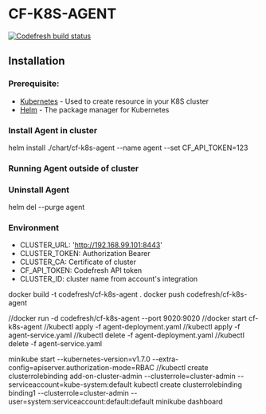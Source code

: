 # CF-K8S-AGENT
[![Codefresh build status]( https://g.codefresh.io/api/badges/pipeline/codefresh-inc/codefresh-io%2Fcf-k8s-agent%2Fcf-k8s-agent?type=cf-1)]( https://g.codefresh.io/public/accounts/codefresh-inc/pipelines/codefresh-io/cf-k8s-agent/cf-k8s-agent)

## Installation

### Prerequisite:
* [Kubernetes](https://kubernetes.io/docs/tasks/tools/install-kubectl/) - Used to create resource in your K8S cluster
* [Helm](https://docs.helm.sh/using_helm/#quickstart) - The package manager for Kubernetes

### Install Agent in cluster
helm install ./chart/cf-k8s-agent --name agent --set CF_API_TOKEN=123

### Running Agent outside of cluster

### Uninstall Agent
helm del --purge agent

### Environment
* CLUSTER_URL: 'http://192.168.99.101:8443'
* CLUSTER_TOKEN: Authorization Bearer
* CLUSTER_CA: Certificate of cluster
* CF_API_TOKEN: Codefresh API token
* CLUSTER_ID: cluster name from account's integration


docker build -t codefresh/cf-k8s-agent .
docker push codefresh/cf-k8s-agent

//docker run -d codefresh/cf-k8s-agent --port 9020:9020
//docker start cf-k8s-agent
//kubectl apply -f agent-deployment.yaml
//kubectl apply -f agent-service.yaml
//kubectl delete -f agent-deployment.yaml
//kubectl delete -f agent-service.yaml


minikube start --kubernetes-version=v1.7.0 --extra-config=apiserver.authorization-mode=RBAC
//kubectl create clusterrolebinding add-on-cluster-admin --clusterrole=cluster-admin --serviceaccount=kube-system:default
kubectl create clusterrolebinding binding1 --clusterrole=cluster-admin --user=system:serviceaccount:default:default
minikube dashboard

